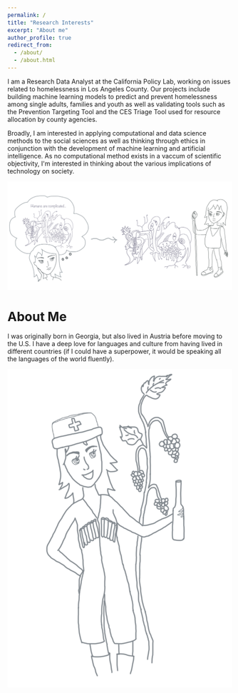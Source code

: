 ```yaml
---
permalink: /
title: "Research Interests"
excerpt: "About me"
author_profile: true
redirect_from: 
  - /about/
  - /about.html
---
```


I am a Research Data Analyst at the California Policy Lab, working on issues related to homelessness in Los Angeles County. Our projects include building machine learning models to predict and prevent homelessness among single adults, families and youth as well as validating tools such as the Prevention Targeting Tool and the CES Triage Tool used for resource allocation by county agencies.  

Broadly, I am interested in applying computational and data science methods to the social sciences as well as thinking through ethics in conjunction with the development of machine learning and artificial intelligence. As no computational method exists in a vaccum of scientific objectivity, I'm interested in thinking about the various implications of technology on society.

![Measuring Complexity](/images/measuringComplexity.png "Graphic Measuring Complexity")

# About Me

I was originally born in Georgia, but also lived in Austria before moving to the U.S. I have a deep love for languages and culture from having lived in different countries (if I could have a superpower, it would be speaking all the languages of the world fluently). 

![About Me - Georgia](/images/aboutme.png "About Me - Georgia")

